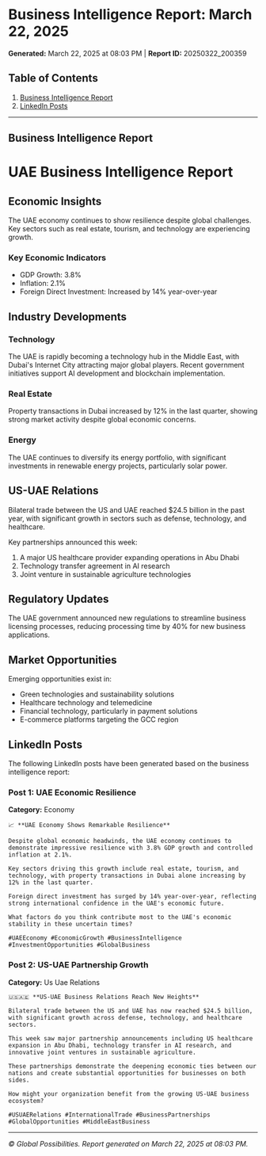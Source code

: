 # Business Intelligence Report: March 22, 2025

**Generated:** March 22, 2025 at 08:03 PM | **Report ID:** 20250322_200359

## Table of Contents

1. [Business Intelligence Report](#business-intelligence-report)
2. [LinkedIn Posts](#linkedin-posts)

---

## Business Intelligence Report

# UAE Business Intelligence Report

## Economic Insights

The UAE economy continues to show resilience despite global challenges. Key sectors such as real estate, tourism, and technology are experiencing growth.

### Key Economic Indicators
- GDP Growth: 3.8%
- Inflation: 2.1%
- Foreign Direct Investment: Increased by 14% year-over-year

## Industry Developments

### Technology
The UAE is rapidly becoming a technology hub in the Middle East, with Dubai's Internet City attracting major global players. Recent government initiatives support AI development and blockchain implementation.

### Real Estate
Property transactions in Dubai increased by 12% in the last quarter, showing strong market activity despite global economic concerns.

### Energy
The UAE continues to diversify its energy portfolio, with significant investments in renewable energy projects, particularly solar power.

## US-UAE Relations

Bilateral trade between the US and UAE reached $24.5 billion in the past year, with significant growth in sectors such as defense, technology, and healthcare.

Key partnerships announced this week:
1. A major US healthcare provider expanding operations in Abu Dhabi
2. Technology transfer agreement in AI research
3. Joint venture in sustainable agriculture technologies

## Regulatory Updates

The UAE government announced new regulations to streamline business licensing processes, reducing processing time by 40% for new business applications.

## Market Opportunities

Emerging opportunities exist in:
- Green technologies and sustainability solutions
- Healthcare technology and telemedicine
- Financial technology, particularly in payment solutions
- E-commerce platforms targeting the GCC region


## LinkedIn Posts

The following LinkedIn posts have been generated based on the business intelligence report:

### Post 1: UAE Economic Resilience
**Category:** Economy
```
📈 **UAE Economy Shows Remarkable Resilience**

Despite global economic headwinds, the UAE economy continues to demonstrate impressive resilience with 3.8% GDP growth and controlled inflation at 2.1%.

Key sectors driving this growth include real estate, tourism, and technology, with property transactions in Dubai alone increasing by 12% in the last quarter.

Foreign direct investment has surged by 14% year-over-year, reflecting strong international confidence in the UAE's economic future.

What factors do you think contribute most to the UAE's economic stability in these uncertain times?

#UAEEconomy #EconomicGrowth #BusinessIntelligence #InvestmentOpportunities #GlobalBusiness
```

### Post 2: US-UAE Partnership Growth
**Category:** Us Uae Relations
```
🇺🇸🇦🇪 **US-UAE Business Relations Reach New Heights**

Bilateral trade between the US and UAE has now reached $24.5 billion, with significant growth across defense, technology, and healthcare sectors.

This week saw major partnership announcements including US healthcare expansion in Abu Dhabi, technology transfer in AI research, and innovative joint ventures in sustainable agriculture.

These partnerships demonstrate the deepening economic ties between our nations and create substantial opportunities for businesses on both sides.

How might your organization benefit from the growing US-UAE business ecosystem?

#USUAERelations #InternationalTrade #BusinessPartnerships #GlobalOpportunities #MiddleEastBusiness
```


---

*© Global Possibilities. Report generated on March 22, 2025 at 08:03 PM.*
